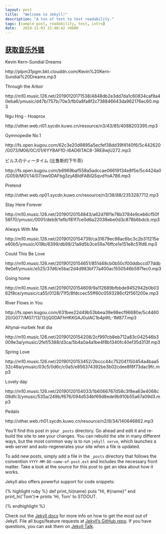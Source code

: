 ```yaml
---
layout: post
title:  "Welcome to Jekyll!"
description: "A ton of text to test readability."
tags: [sample post, readability, test, intro]
date:   2018-12-03 15:40:42 +0800
---
```


## [获取音乐外链](https://music.liuzhijin.cn/?name=Altynai&type=netease)

Kevin Kern-Sundial Dreams
<p>http://plpm31pgm.bkt.clouddn.com/Kevin%20Kern-Sundial%20Dreams.mp3</p>
Through the Arbor
<p>http://m10.music.126.net/20190120171538/4848db2e3dd7da1c60834caf9a40eba6/ymusic/d47b/757b/70e3/fb0a8fa8f2c738846643da962176ec60.mp3</p>
Ngu Hng - Hoaprox
<p>http://other.web.ri01.sycdn.kuwo.cn/resource/n3/43/85/4088203395.mp3</p>
Gymnopedie No.1
<p>http://fs.open.kugou.com/62c3e20d9895a5ecfef38dd39f4140f6/5c442620/G073/M06/0C/01/6YYBAFfD-l6AD6lTAC8-3RE8wjU272.mp3</p>
ビルスのティータイム (比鲁斯的下午茶)
<p>http://fs.open.kugou.com/b6969baf558a5adccae06619134e8f5e/5c4424a0/G059/M01/14/07/ew0DAFbg3zyABldFABiQSqvdYoA786.mp3</p>
Pretend
<p>http://other.web.np01.sycdn.kuwo.cn/resource/n3/38/88/2353287712.mp3</p>
Stay Here Forever
<p>http://m10.music.126.net/20190120154843/a62d76f1e78b3784e9ceb6cf50f56f70/ymusic/0001/deb9/1efb/f81f7ce0d6a22038ebe0d3c878b6bdcb.mp3</p>
Always With Me
<p>http://m10.music.126.net/20190120154739/ca31679ec98ac6bc3c2b311215ee60b5/ymusic/019b/6399/db99/21a9d5b3ce59a76ffce1e151e8c51fd8.mp3</p>
Could This Be Love
<p>http://m10.music.126.net/20190120154651/851d48cb0b50cf00ddbccd77ddb9e0ef/ymusic/e525/37d6/e5ba/2d4d983bf77a400ac1550546b597fec0.mp3</p>
Going home
<p>http://m10.music.126.net/20190120154609/9a112689bfbbde9452942b0b0362f8ce/ymusic/ca55/0128/71f5/8fdccec55ff60c0593286cf2f561200e.mp3</p>
River Flows in You
<p>http://fs.open.kugou.com/631bee22d49b53bbea39e98ecf96680e/5c446020/G077/M07/13/13/jQ0DAFhHKKGAJ0ulAC1b4pWL-1M877.mp3</p>
Altynai-nurbek feat dia
<p>http://m10.music.126.net/20190120154208/2cf997cb8eb712a83c042546b3009e3a/ymusic/2fef/5388/d3ca/5b4a0a4a1be4f8b1340fc40ef35d313f.mp3</p>
Spring Love
<p>http://m10.music.126.net/20190120153452/2bccc44c752041150454a4baa532c46a/ymusic/03c5/0d6c/c0a5/e856374392be3b02cdee8f8f73dac9fc.mp3</p>
Lovely day
<p>http://m10.music.126.net/20190120154033/1b6066767d58c3f8ea63e4068c09dfc3/ymusic/535a/249b/f676/094d534bf69d8ede9b910b55a67a09d3.mp3</p>
Pedalo
<p>http://other.web.rh01.sycdn.kuwo.cn/resource/n2/8/34/140646862.mp3</p>

You’ll find this post in your `_posts` directory. Go ahead and edit it and re-build the site to see your changes. You can rebuild the site in many different ways, but the most common way is to run `jekyll serve`, which launches a web server and auto-regenerates your site when a file is updated.

To add new posts, simply add a file in the `_posts` directory that follows the convention `YYYY-MM-DD-name-of-post.ext` and includes the necessary front matter. Take a look at the source for this post to get an idea about how it works.

Jekyll also offers powerful support for code snippets:

{% highlight ruby %}
def print_hi(name)
  puts "Hi, #{name}"
end
print_hi('Tom')=> prints 'Hi, Tom' to STDOUT.

{% endhighlight %}

Check out the [Jekyll docs][jekyll-docs] for more info on how to get the most out of Jekyll. File all bugs/feature requests at [Jekyll’s GitHub repo][jekyll-gh]. If you have questions, you can ask them on [Jekyll Talk][jekyll-talk].

[jekyll-docs]: https://jekyllrb.com/docs/home
[jekyll-gh]:   https://github.com/jekyll/jekyll
[jekyll-talk]: https://talk.jekyllrb.com/
